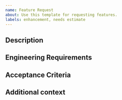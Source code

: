 ```yaml
---
name: Feature Request
about: Use this template for requesting features.
labels: enhancement, needs estimate
---
```


## Description
<!-- A clear and concise description of the feature. -->

## Engineering Requirements
<!-- List of engineering items required as part of the feature. -->

## Acceptance Criteria
<!-- List of product-facing criteria, typically in the form of user stories. -->

## Additional context
<!-- Any other context here. -->
